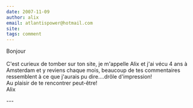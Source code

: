 ```yaml
---
date: 2007-11-09
author: alix
email: atlantispower@hotmail.com
site: 
tags: comment
---
```


<p>Bonjour<br />
<br />
C'est curieux de tomber sur ton site, je m'appelle Alix et j'ai vécu 4 ans à Amsterdam et y reviens chaque mois, beaucoup de tes commentaires ressemblent à ce que j'aurais pu dire....drôle d'impression!<br />
Au plaisir de te rencontrer peut-être!<br />
Alix</p>
---